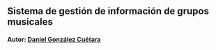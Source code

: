 ## Sistema de gestión de información de grupos musicales
#### Autor: [Daniel González Cuétara](http://linktr.ee/danny98cuba "Daniel González Cuétara")